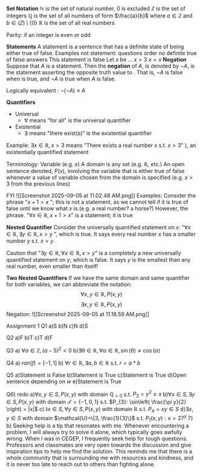 
**Set Notation**
$\mathbb{N}$ is the set of natural number, 0 is excluded
$\mathbb{Z}$ is the set of integers
$\mathbb{Q}$ is the set of all numbers of form $\frac{a}{b}$ where $a \in \mathbb{Z}$ and $b \in \mathbb(Z) \setminus \{0\}$
$\mathbb{R}$ is the set of all real numbers

Parity: if an integer is even or odd

**Statements**
A statement is a sentence that has a definite state of being either true of false.
	Examples not statement: 
		questions
		order
		no definite true of false answers
			This statement is false
			Let $x$ be ... 
			$x > 3$
			$x = x$
**Negation**
Suppose that $A$ is a statement. Then the **negation** of $A$, is denoted by $\neg A$, is the statement asserting the opposite truth value to . That is, $\neg A$ is false when  is true, and $\neg A$ is true when $A$ is false.

Logically equivalent : $\neg (\neg A) \equiv A$

**Quantifiers**
- Universal
	- $\forall$ means "for all" is the universal quantifier
- Existential
	- $\exists$ means "there exist(s)" is the existential quantifier

Example:
	$\exists x \in \mathbb{R}, x>3$ means "There exists a real number $x$ s.t. $x > 3$" ), an existentially quantified statement

Terminology:
	Variable (e.g. $x$)
	A domain is any set (e.g. $\mathbb{R}$, etc.)
	An open sentence denoted, $P(x)$, involving the variable that is either true of false whenever a value of variable chosen from the domain is specified (e.g. $x>3$ from the previous lines)

FYI
![[Screenshot 2025-09-05 at 11.02.48 AM.png]]
Examples:
Consider the phrase "$x+1 > x$ "; this is not a statement, as we cannot tell if it is true of false until we know what $x$ is.(e.g. a real number? a horse?)
However, the phrase. "$\forall x \in \mathbb{R}, x+1>x$" is a statement; it is true

**Nested Quantifier**
Consider the universally quantified statement on $x$: "$\forall x \in \mathbb{R}, \exists y \in \mathbb{R}, x>y$ ", which is true. It says every real number $x$ has a smaller number $y$ s.t. $x>y$.

Caution that "$\exists y \in \mathbb{R}, \forall x \in \mathbb{R}, x>y$" is a completely a new universally quantified statement on $y$, which is false. It says $y$ is the smallest than any real number, even smaller than itself!

**Two Nested Quantifiers**
If we have the same domain and same quantifier for both variables, we can abbreviate the notation:
$$\forall x,y\in \mathbb{R}, P(x, y)$$
$$\exists x,y \in \mathbb{R},P(x, y)$$
Negation:
![[Screenshot 2025-09-05 at 11.18.59 AM.png]]

Assignment 1
Q1
a)S
b)N
c)N
d)S

Q2
a)F
b)T
c)T
d)F

Q3
a) $\forall a \in \mathbb{Z}, (a-5)^2 < 0$
b)$\exists \mathbb{\theta} \in \mathbb{R}, \forall \mathbb{\alpha} \in \mathbb{R}, \sin(\mathbb{\theta}) \neq \cos\mathbb(\alpha)$ 

Q4
a) $ran(f) = [-1,1]$
b) $\forall r \in \mathbb{R}, \exists a, b \in \mathbb{R}$ s.t. $r = a*b$

Q5
a)Statement is False
b)Statement is True
c)Statement is True
d)Open sentence depending on $w$
e)Statement is True

Q6) redo
a)$\forall x, y \in S, P(x, y)$ with domain $\mathbb{Q}_{>0}$ s.t. $P_{2}=y^2\geq x$
b)$\forall x \in S, \exists y \in S, P(x, y)$ with domain $\mathcal{T}=\{-1, 0, 1\}$ s.t. $P_{3}: \sin\left( \frac{\pi y}{2} \right) = |x|$
c)$\exists x \in S, \forall y \in S, P(x, y)$ with domain $\mathbb{R}$ s.t. $P_{4}=xy \in S$ 
d)$\exists x, y \in S$ with domain $\mathcal{U}=\{3, \frac{1}{3}\}$ s.t. $P_{1}(x, y):x=27^y$
7)
b) Seeking help is a tip that resonates with me. Whenever encountering a problem, I will always try to solve it alone, which typically goes awfully wrong. When I was in CEGEP, I frequently seek help for tough questions. Professors and classmates are very open towards the discussion and give inspiration tips to help me find the solution. This reminds me that there is a whole community that is surrounding me with resources and kindness, and it is never too late to reach out to others than fighting alone. 


